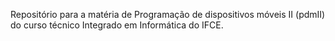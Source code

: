 Repositório para a matéria de Programação de dispositivos móveis II (pdmII) do curso técnico Integrado em Informática do IFCE.
